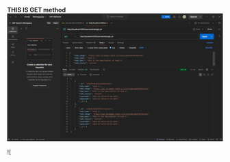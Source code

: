 **THIS IS GET method**
![GET Screenshoot](https://github.com/aliftanoto/to_do_list_mern/blob/master/GET%20method.png?raw=true)

![
